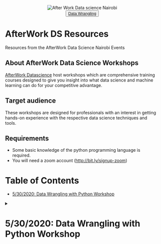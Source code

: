 <center><img src="https://secure.meetupstatic.com/photos/event/5/7/7/7/600_490102391.jpeg" alt="After Work Data science Nairobi"></center>

<center><button><a href="#5302020-data-wrangling-with-python-workshop">Data Wrangling</a></button></center>

<h1>AfterWork DS Resources</h1>

Resources from the AfterWork Data Science Nairobi Events

<h2>About AfterWork Data Science Workshops</h2>

<a href="https://www.meetup.com/AfterWork-Data-Science-Nairobi">AfterWork Datascience</a> host workshops which are comprehensive training courses designed to give you insight into what data science and machine learning can do for your competitive advantage.

<h2>Target audience</h2>

These workshops are designed for professionals with an interest in getting hands-on experience with the respective data science techniques and tools.

<h2>Requirements</h2>

- Some basic knowledge of the python programming language is required.
- You will need a zoom account (<a href="http://bit.ly/signup-zoom">http://bit.ly/signup-zoom</a>)

<h1>Table of Contents</h1>

* [5/30/2020: Data Wrangling with Python Workshop](#5302020-data-wrangling-with-python-workshop)

<details>
    <summary><h1>5/30/2020: Data Wrangling with Python Workshop</h1></summary>
    
    <h2>Exploring common techniques for wrangling data with the Python programming language.</h2>
    
    <img src="https://secure.meetupstatic.com/photos/event/8/7/9/highres_490502169.jpeg" alt="Data Wrangling with Python Workshop">
    
    <h2>Expectations:</h2>

    <ol>
        <li>Learn how to load a local dataset from various sources</li>
        <li>Learn how to perform data exploration</li>
        <li>Learn how to check and deal with missing data</li>
        <li>Learn how to filter for records in a data frame</li>
        <li>Learn how to sort a data frame</li>
        <li>Learn how to split, merge and concatenate columns in a data frame</li>
        <li>Learn how to export a data frame</li>
    </ol>
    <h2>Resources:</h2>
    <ul>
        <li>Pre reading: <a href="http://bit.ly/dwpreading">http://bit.ly/dwpreading</a></li>
        <li>Quiz: <a href="http://bit.ly/dwpquiz">http://bit.ly/dwpquiz</a></li>
        <li>Notebook: <a href="http://bit.ly/dwpquiz">http://bit.ly/dwpquiz</a></li>
    </ul>   
</details>




